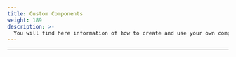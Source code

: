```yaml
---
title: Custom Components
weight: 189
description: >-
  You will find here information of how to create and use your own components in Beagle Flutter.
---
```


---

<!-- todo -->
